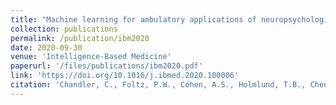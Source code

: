 ```yaml
---
title: "Machine learning for ambulatory applications of neuropsychological testing"
collection: publications
permalink: /publication/ibm2020
date: 2020-09-30
venue: 'Intelligence-Based Medicine'
paperurl: '/files/publications/ibm2020.pdf'
link: 'https://doi.org/10.1016/j.ibmed.2020.100006'
citation: 'Chandler, C., Foltz, P.W., Cohen, A.S., Holmlund, T.B., Cheng, J., Bernstein, J.C., Rosenfeld, E.P., and Elvevåg, B. (2020). Machine learning for ambulatory applications of neuropsychological testing. Intelligence-Based Medicine, Volumes 1-2, 100006.'
---
```

